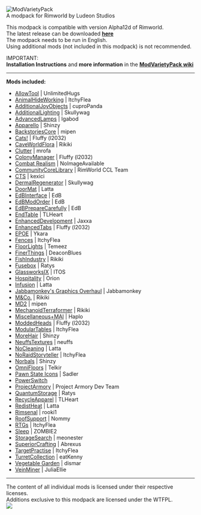 ![ModVarietyPack](http://i.imgur.com/AoDloic.png)    
A modpack for Rimworld by Ludeon Studios

This modpack is compatible with version Alpha12d of Rimworld.        
The latest release can be downloaded **[here](https://github.com/simon-82/ModVarietyPack/releases)**    
The modpack needs to be run in English.    
Using additional mods (not included in this modpack) is not recommended.        
     
IMPORTANT:    
**Installation Instructions** and **more information** in the **[ModVarietyPack wiki](https://github.com/simon-82/ModVarietyPack/wiki)**     

____     
**Mods included:** 

* [AllowTool](https://ludeon.com/forums/index.php?topic=17218.0) | UnlimitedHugs
* [AnimalHideWorking](https://ludeon.com/forums/index.php?topic=2569.0) | ItchyFlea
* [AdditionalJoyObjects](https://ludeon.com/forums/index.php?topic=13400.0) | cuproPanda
* [AdditionalLighting](https://ludeon.com/forums/index.php?topic=14177.0) | Skullywag
* [AdvancedLamps](https://ludeon.com/forums/index.php?topic=6813.0) | Igabod
* [Apparello](https://ludeon.com/forums/index.php?topic=5085.msg48933#msg48933) | Shinzy
* [BackstoriesCore](https://ludeon.com/forums/index.php?topic=11730.0) | mipen
* [Cats!](https://ludeon.com/forums/index.php?topic=15457.0) | Fluffy (l2032)
* [CaveWorldFlora](https://ludeon.com/forums/index.php?topic=13172.msg133446#msg133446) | Rikiki
* [Clutter](https://ludeon.com/forums/index.php?topic=2541.0) | mrofa 
* [ColonyManager](https://ludeon.com/forums/index.php?topic=16888.0) | Fluffy (l2032)
* [Combat Realism](https://ludeon.com/forums/index.php?topic=9759.0) | NoImageAvailable
* [CommunityCoreLibrary](https://ludeon.com/forums/index.php?topic=14172.0) | RimWorld CCL Team
* [CTS](https://ludeon.com/forums/index.php?topic=14763.0) | kexici
* [DermalRegenerator](https://ludeon.com/forums/index.php?topic=14177.0) | Skullywag
* [DoorMat](https://ludeon.com/forums/index.php?topic=11171.0) | Latta
* [EdBInterface](https://ludeon.com/forums/index.php?topic=5258.0) | EdB
* [EdBModOrder](https://ludeon.com/forums/index.php?topic=7454.0) | EdB
* [EdBPrepareCarefully](https://ludeon.com/forums/index.php?topic=6261.0) | EdB
* [EndTable](https://ludeon.com/forums/index.php?topic=16554.0) | TLHeart
* [EnhancedDevelopment](https://ludeon.com/forums/index.php?topic=15606.0) | Jaxxa
* [EnhancedTabs](https://ludeon.com/forums/index.php?topic=16120.0) | Fluffy (l2032)
* [EPOE](https://ludeon.com/forums/index.php?topic=10571.0) | Ykara
* [Fences](https://ludeon.com/forums/index.php?topic=10623.0) | ItchyFlea
* [FloorLights](http://temeez.me) | Temeez
* [FinerThings](https://ludeon.com/forums/index.php?topic=10865.0) | DeaconBlues
* [FishIndustry](https://ludeon.com/forums/index.php?topic=13172.msg133445#msg133445) | Rikiki
* [Fusebox](https://ludeon.com/forums/index.php?topic=11272.0) | Ratys
* [GlassworksIX](https://ludeon.com/forums/index.php?topic=3223.0) | ITOS
* [Hospitality](https://ludeon.com/forums/index.php?topic=11444.0) | Orion
* [Infusion](https://ludeon.com/forums/index.php?topic=12783.0) | Latta
* [Jabbamonkey's Graphics Overhaul](https://ludeon.com/forums/index.php?topic=10895.0) | Jabbamonkey
* [M&Co.](http://ludeon.com/forums/index.php?topic=5930.0) | Rikiki
* [MD2](https://ludeon.com/forums/index.php?topic=7380.0) | mipen
* [MechanoidTerraformer](https://ludeon.com/forums/index.php?topic=13172.0) | Rikiki
* [Miscellaneous+MAI](https://ludeon.com/forums/index.php?topic=3612.0) | Haplo
* [ModdedHeads](https://github.com/simon-82/ModVarietyPack) | Fluffy (l2032)
* [ModularTables](https://ludeon.com/forums/index.php?topic=10623.0) | ItchyFlea
* [MoreHair](https://ludeon.com/forums/index.php?topic=6585.0) | Shinzy
* [NeuffsTextures](https://github.com/neuffs/NeuffsTextures) | neuffs
* [NoCleaning](https://ludeon.com/forums/index.php?topic=11171.0) | Latta
* [NoRaidStoryteller](https://ludeon.com/forums/index.php?topic=10623.0) | ItchyFlea
* [Norbals](https://ludeon.com/forums/index.php?topic=7670.0) | Shinzy
* [OmniFloors](https://ludeon.com/forums/index.php?topic=4373.0) | Telkir
* [Pawn State Icons](https://ludeon.com/forums/index.php?topic=9163.0) | Sadler
* [PowerSwitch](http://ludeon.com/forums/index.php?board=15.0)
* [ProjectArmory](http://moddb.com/mods/project-armory) | Project Armory Dev Team
* [QuantumStorage](https://ludeon.com/forums/index.php?topic=11272.0) | Ratys
* [RecycleApparel](https://ludeon.com/forums/index.php?topic=16626.0) | TLHeart
* [RedistHeat](https://ludeon.com/forums/index.php?topic=11056.0) | Latta
* [Rimsenal](https://ludeon.com/forums/index.php?topic=11160.0) | rooki1
* [RoofSupport](https://ludeon.com/forums/index.php?topic=7458.0) | Nommy
* [RTGs](https://ludeon.com/forums/index.php?topic=10623.0) | ItchyFlea
* [Sleep](https://ludeon.com/forums/index.php?topic=15162.0) | ZOMBIE2
* [StorageSearch](https://ludeon.com/forums/index.php?topic=16658.0) | meonester 
* [SuperiorCrafting](https://ludeon.com/forums/index.php?topic=11741.0) | Abrexus
* [TargetPractise](https://ludeon.com/forums/index.php?topic=10623.0) | ItchyFlea
* [TurretCollection](https://ludeon.com/forums/index.php?topic=6895.0) | eatKenny
* [Vegetable Garden](https://ludeon.com/forums/index.php?topic=12934.0) | dismar
* [VeinMiner](https://ludeon.com/forums/index.php?topic=9616.0) | JuliaEllie     

____     
The content of all individual mods is licensed under their respective licenses.    
Additions exclusive to this modpack are licensed under the WTFPL.     
[<img src="http://www.wtfpl.net/wp-content/uploads/2012/12/wtfpl-badge-1.png">](http://www.wtfpl.net/)
